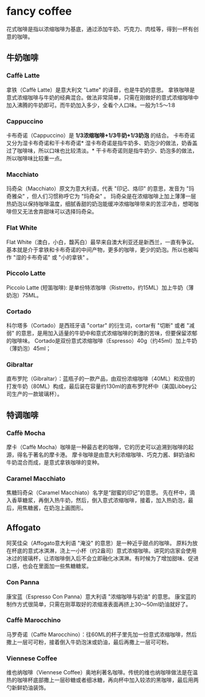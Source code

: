 # fancy coffee

花式咖啡是指以浓缩咖啡为基底，通过添加牛奶、巧克力、肉桂等，得到一杯有创意的咖啡。

## 牛奶咖啡

### Caffè Latte

拿铁（Caffè Latte）是意大利文 "Latte" 的译音，也是牛奶的意思。
拿铁咖啡是意式浓缩咖啡与牛奶的经典混合。做法非常简单，只需在刚做好的意式浓缩咖啡中加入沸腾的牛奶即可。而牛奶加入多少，全看个人口味。一般为1:5～1:8

### Cappuccino

卡布奇诺（Cappuccino）是 **1/3浓缩咖啡+1/3牛奶+1/3奶泡** 的结合。
卡布奇诺又分为湿卡布奇诺和干卡布奇诺* 湿卡布奇诺是指牛奶多、奶泡少的做法，奶香盖过了咖啡味，所以口味也比较清淡。* 干卡布奇诺则是指牛奶少、奶泡多的做法，所以咖啡味比较重一点。

### Macchiato

玛奇朵（Macchiato）原文为意大利语，代表 "印记、烙印" 的意思，发音为 "玛奇雅朵" ，但人们习惯称呼它为 "玛奇朵" 。
玛奇朵是在浓缩咖啡上加上薄薄一层热奶泡以保持咖啡温度，细腻香甜的奶泡能缓冲浓缩咖啡带来的苦涩冲击，想喝咖啡但又无法舍弃甜味可以选择玛奇朵。

### Flat White

Flat White（澳白，小白，馥芮白）最早来自澳大利亚还是新西兰，一直有争议。基本就是介于拿铁和卡布奇诺的中间产物，更多的咖啡，更少的奶泡。所以也被叫作 "湿的卡布奇诺" 或 "小的拿铁" 。

### Piccolo Latte

Piccolo Latte (短笛咖啡): 是单份特浓咖啡（Ristretto，约15ML）加上牛奶（薄奶泡）75ML。

### Cortado

科尔塔多（Cortado）是西班牙语 "cortar" 的衍生词，cortar有 "切断" 或者 "减弱" 的意思，是用加入适量的牛奶中和意式浓缩咖啡的刺激的苦味，但要保留浓郁的咖啡味。
Cortado是双份意式浓缩咖啡（Espresso）40g（约45ml）加上牛奶（薄奶泡）45ml；

### Gibraltar

直布罗陀（Gibraltar）：蓝瓶子的一款产品，由双份浓缩咖啡（40ML）和双倍的打发牛奶（80ML）构成，最后装在容量约130ml的直布罗陀杯中（美国Libbey公司生产的一款玻璃杯）。

## 特调咖啡

### Caffè Mocha

摩卡（Caffè Mocha）咖啡是一种最古老的咖啡，它的历史可以追溯到咖啡的起源，得名于著名的摩卡港。
摩卡咖啡是由意大利浓缩咖啡、巧克力酱、鲜奶油和牛奶混合而成，是意式拿铁咖啡的变种。

### Caramel Macchiato

焦糖玛奇朵（Caramel Macchiato）名字是“甜蜜的印记”的意思。
先在杯中，滴入香草糖浆，再倒入热牛奶，然后，倒入意式浓缩咖啡，接着，加入热奶泡，最后，用焦糖酱，在奶泡上画图形。

## Affogato

阿芙佳朵（Affogato意大利语 "淹没" 的意思）是一种近乎甜点的咖啡。
原料为放在杯底的意式冰淇淋，浇上一小杯（约2盎司）意式浓缩咖啡。讲究的店家会使用冰过的玻璃杯，让浓咖啡倒入后不会立即融化冰淇淋。有时候为了增加甜味、促进口感，也会在里面加一些焦糖糖浆。

### Con Panna

康宝蓝（Espresso Con Panna）意大利语 "浓缩咖啡与奶油" 的意思。
康宝蓝的制作方式很简单，只需在刚萃取好的浓缩液表面再挤上30～50ml奶油就好了。

### Caffè Marocchino 

马罗奇诺（Caffè Marocchino）：往60ML的杯子里先加一份意式浓缩咖啡，然后撒上一层可可粉，接着倒入牛奶泡沫或奶油，最后再撒上一层可可粉。

### Viennese Coffee

维也纳咖啡（Viennese Coffee）奥地利著名咖啡。传统的维也纳咖啡做法是在温热的咖啡杯底部撒上一层砂糖或者细冰糖，再向杯中加入较浓的黑咖啡，最后用两勺新鲜奶油装饰。